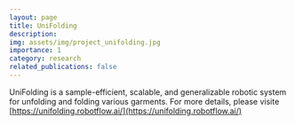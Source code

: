 ```yaml
---
layout: page
title: UniFolding
description:
img: assets/img/project_unifolding.jpg
importance: 1
category: research
related_publications: false
---
```


UniFolding is a sample-efficient, scalable, and generalizable robotic system for unfolding and folding various garments. For more details, please visite [https://unifolding.robotflow.ai/](https://unifolding.robotflow.ai/)

